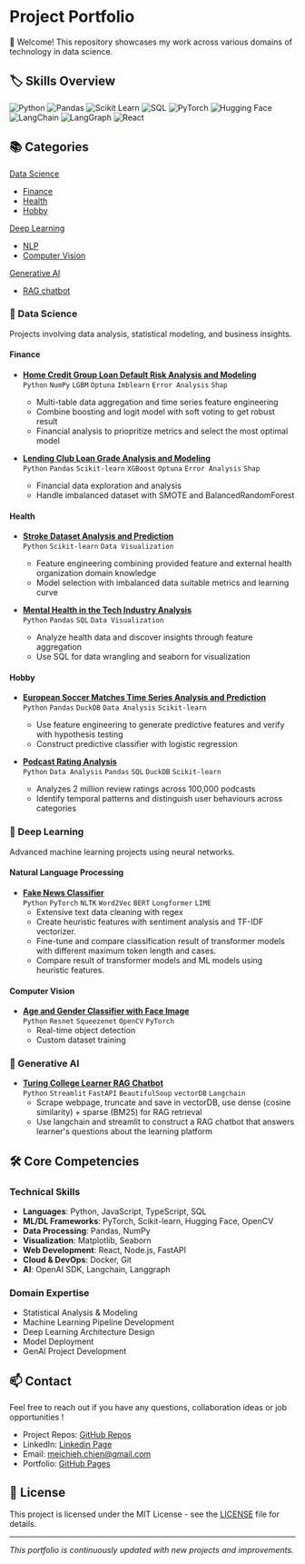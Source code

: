 # Project Portfolio

👋 Welcome! This repository showcases my work across various domains of technology in data science.

## 🏷️ Skills Overview

![Python](https://img.shields.io/badge/Python-3776AB?style=for-the-badge&logo=python&logoColor=white)
![Pandas](https://img.shields.io/badge/Pandas-150458?style=for-the-badge&logo=pandas&logoColor=white)
![Scikit Learn](https://img.shields.io/badge/scikit_learn-F7931E?style=for-the-badge&logo=scikit-learn&logoColor=white)
![SQL](https://img.shields.io/badge/SQL-4479A1?style=for-the-badge&logo=mysql&logoColor=white)
![PyTorch](https://img.shields.io/badge/PyTorch-EE4C2C?style=for-the-badge&logo=pytorch&logoColor=white)
![Hugging Face](https://img.shields.io/badge/Hugging_Face-FFD21E?style=for-the-badge&logo=huggingface&logoColor=black)
![LangChain](https://img.shields.io/badge/LangChain-1C3C3C?style=for-the-badge&logo=langchain&logoColor=white)
![LangGraph](https://img.shields.io/badge/LangGraph-2C3E50?style=for-the-badge&logoColor=white)
![React](https://img.shields.io/badge/React-20232A?style=for-the-badge&logo=react&logoColor=61DAFB)

## 📚 Categories

[Data Science](https://github.com/MeiChieh#-data-science)
- [Finance](https://github.com/MeiChieh#finance)
- [Health](https://github.com/MeiChieh#health)
- [Hobby](https://github.com/MeiChieh#hobby)
  
[Deep Learning](https://github.com/MeiChieh#-deep-learning)
- [NLP](https://github.com/MeiChieh#natural-language-processing)
- [Computer Vision](https://github.com/MeiChieh#computer-vision)

[Generative AI](https://github.com/MeiChieh#-generative-ai)
- [RAG chatbot](https://github.com/MeiChieh#-generative-ai)

### 🔬 Data Science

Projects involving data analysis, statistical modeling, and business insights.

#### Finance

- [**Home Credit Group Loan Default Risk Analysis and Modeling**](https://github.com/MeiChieh/home-credit-group-loan-default-prediction)  
  `Python` `NumPy` `LGBM` `Optuna` `Imblearn` `Error Analysis` `Shap`
  
  - Multi-table data aggregation and time series feature engineering
  - Combine boosting and logit model with soft voting to get robust result
  - Financial analysis to priopritize metrics and select the most optimal model

- [**Lending Club Loan Grade Analysis and Modeling**](https://github.com/MeiChieh/lending-club-loan-grade-prediction)  
  `Python` `Pandas` `Scikit-learn` `XGBoost` `Optuna` `Error Analysis` `Shap`
  
  - Financial data exploration and analysis
  - Handle imbalanced dataset with SMOTE and BalancedRandomForest


#### Health

- [**Stroke Dataset Analysis and Prediction**](https://github.com/MeiChieh/stroke-prediction)  
  `Python` `Scikit-learn` `Data Visualization`
  
  - Feature engineering combining provided feature and external health organization domain knowledge
  - Model selection with imbalanced data suitable metrics and learning curve
- [**Mental Health in the Tech Industry Analysis**](https://github.com/MeiChieh/mental-health-in-tech)  
  `Python` `Pandas` `SQL` `Data Visualization`
  
  - Analyze health data and discover insights through feature aggregation 
  - Use SQL for data wrangling and seaborn for visualization

#### Hobby

- [**European Soccer Matches Time Series Analysis and Prediction**](https://github.com/MeiChieh/european-soccer-matches-prediction)  
  `Python` `Pandas` `DuckDB` `Data Analysis` `Scikit-learn`
  
  - Use feature engineering to generate predictive features and verify with hypothesis testing
  - Construct predictive classifier with logistic regression

- [**Podcast Rating Analysis**](https://github.com/MeiChieh/podcast-rating-analysis)  
  `Python` `Data Analysis` `Pandas` `SQL` `DuckDB` `Scikit-learn`
  
  - Analyzes 2 million review ratings across 100,000 podcasts
  - Identify temporal patterns and distinguish user behaviours across categories

### 🧠 Deep Learning

Advanced machine learning projects using neural networks.

#### Natural Language Processing

- [**Fake News Classifier**](https://github.com/MeiChieh/fake-news-detection)  
  `Python` `PyTorch` `NLTK` `Word2Vec` `BERT` `Longformer` `LIME`
  - Extensive text data cleaning with regex
  - Create heuristic features with sentiment analysis and TF-IDF vectorizer.
  - Fine-tune and compare classification result of transformer models with different maximum token length and cases.
  - Compare result of transformer models and ML models using heuristic features.

#### Computer Vision

- [**Age and Gender Classifier with Face Image**](https://github.com/MeiChieh/face-image-age-and-gender-prediction)  
  `Python` `Resnet` `Squeezenet` `OpenCV` `PyTorch`
  - Real-time object detection
  - Custom dataset training

### 🤖 Generative AI

- [**Turing College Learner RAG Chatbot**](https://github.com/MeiChieh/turing-college-learner-questions-rag-chatbot)  
  `Python` `Streamlit` `FastAPI` `BeautifulSoup` `vectorDB` `Langchain` 
  - Scrape webpage, truncate and save in vectorDB, use dense (cosine similarity) + sparse (BM25) for RAG retrieval
  - Use langchain and streamlit to construct a RAG chatbot that answers learner's questions about the learning platform

## 🛠️ Core Competencies

### Technical Skills

- **Languages**: Python, JavaScript, TypeScript, SQL
- **ML/DL Frameworks**: PyTorch, Scikit-learn, Hugging Face, OpenCV
- **Data Processing**: Pandas, NumPy
- **Visualization**: Matplotlib, Seaborn
- **Web Development**: React, Node.js, FastAPI
- **Cloud & DevOps**: Docker, Git
- **AI**: OpenAI SDK, Langchain, Langgraph

### Domain Expertise

- Statistical Analysis & Modeling
- Machine Learning Pipeline Development
- Deep Learning Architecture Design
- Model Deployment
- GenAI Project Development

## 📫 Contact

Feel free to reach out if you have any questions, collaboration ideas or job opportunities !

- Project Repos: [GitHub Repos](https://github.com/MeiChieh?tab=repositories)
- LinkedIn: [Linkedin Page](https://www.linkedin.com/in/mei-chieh-chien-68304798/?trk=opento_sprofile_topcard)
- Email: meichieh.chien@gmail.com
- Portfolio: [GitHub Pages](https://github.com/MeiChieh)

## 📄 License

This project is licensed under the MIT License - see the [LICENSE](LICENSE) file for details.

---

_This portfolio is continuously updated with new projects and improvements._
